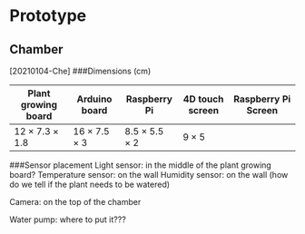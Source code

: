 # Prototype
## Chamber

[20210104-Che] 
###Dimensions (cm)

| Plant growing board | Arduino board| Raspberry Pi | 4D touch screen | Raspberry Pi Screen|
| ---        | ---       | ---       | ---       |---|
|$12\times7.3\times1.8$ |$16\times7.5\times3$|$8.5\times5.5\times2$|$9\times5$| |

###Sensor placement
Light sensor: in the middle of the plant growing board?
Temperature sensor: on the wall
Humidity sensor: on the wall (how do we tell if the plant needs to be watered)

Camera: on the top of the chamber

Water pump: where to put it???

